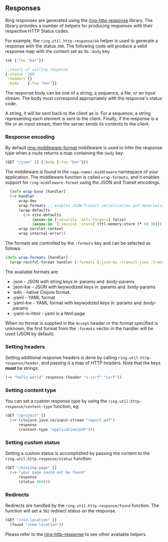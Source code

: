 ## Responses

Ring responses are generated using the [ring-http-response](https://github.com/metosin/ring-http-response) library.
The library provides a number of helpers for producing responses with their respective HTTP Status codes.

For example, the `ring.util.http-response/ok` helper is used to generate a response with the status `200`. The following code will produce a valid response map with the content set as its `:body` key.

```clojure
(ok {:foo "bar"})

;;result of calling response
{:status  200
 :headers {}
 :body    {:foo "bar"}}
```

The response body can be one of a string, a sequence, a file, or an input stream. The body must correspond appropriately with the response's status code.

A string, it will be sent back to the client as is. For a sequence, a string representing each element is sent to the client. Finally, if the response is a file or an input stream, then the server sends its contents to the client.

### Response encoding

By default [ring-middleware-format](https://github.com/ngrunwald/ring-middleware-format) middleware is used to infer the response type when a route returns a map containing the`:body` key:

```clojure
(GET "/json" [] {:body {:foo "bar"}})
```

The middleware is found in the `<app-name>.middleware` namespace of your application. The middleware function is called `wrap-formats`, and it enables support for `ring-middleware-format` using the JSON and Transit encodings.

```clojure
  (defn wrap-base [handler]
  (-> handler
      wrap-dev
      wrap-formats ;; enables JSON/Transit serialization and deserialization
      (wrap-defaults
        (-> site-defaults
            (assoc-in [:security :anti-forgery] false)
            (assoc-in  [:session :store] (ttl-memory-store (* 60 30)))))
      wrap-servlet-context
      wrap-internal-error))
```

The formats are controlled by the `:formats` key and can be selected as follows:


```clojure
(defn wrap-formats [handler]
  (wrap-restful-format handler {:formats [:json-kw :transit-json :transit-msgpack]}))

```

The available formats are:

* :json - JSON with string keys in :params and :body-params
* :json-kw - JSON with keywodized keys in :params and :body-params
* :edn - native Clojure format.
* :yaml - YAML format
* :yaml-kw - YAML format with keywodized keys in :params and :body-params
* :yaml-in-html - yaml in a html page

When no format is supplied in the `Accept` header or the format specified is unknown, the first format from the `:formats` vector in the handler will be used (JSON by default).

### Setting headers

Setting additional response headers is done by calling `ring.util.http-response/header`, and
passing it a map of HTTP headers. Note that the keys **must** be strings.

```clojure
(-> "hello world" response (header "x-csrf" "csrf"))
```

### Setting content type

You can set a custom response type by using the `ring.util.http-response/content-type` function, eg:

```clojure
(GET "/project" []
  (-> (clojure.java.io/input-stream "report.pdf")
      response
      (content-type "application/pdf")))
```

### Setting custom status

Setting a custom status is accomplished by passing the content to the `ring.util.http-response/status` function:

```clojure
(GET "/missing-page" []
  (-> "your page could not be found"
      response
      (status 404)))
```

### Redirects

Redirects are handled by the `ring.util.http-response/found` function. The function will set a `302` redirect status on the response.

```clojure
(GET "/old-location" []
  (found "/new-location"))
```

Please refer to the [ring-http-response](https://github.com/metosin/ring-http-response/blob/master/src/ring/util/http_response.clj) to see other available helpers.
